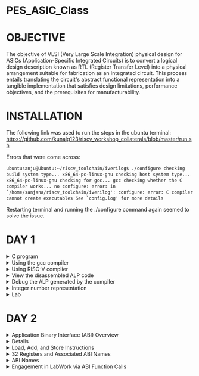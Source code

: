 # PES_ASIC_Class
# OBJECTIVE

The objective of VLSI (Very Large Scale Integration) physical design for ASICs (Application-Specific Integrated Circuits) is to convert a logical design description known as RTL (Register Transfer Level) into a physical arrangement suitable for fabrication as an integrated circuit. This process entails translating the circuit's abstract functional representation into a tangible implementation that satisfies design limitations, performance objectives, and the prerequisites for manufacturability.

# INSTALLATION

The following link was used to run the steps in the ubuntu terminal: https://github.com/kunalg123/riscv_workshop_collaterals/blob/master/run.sh

Errors that were come across:

```
ubuntusanju@Ubuntu:~/riscv_toolchain/iverilog$ ./configure checking build system type... x86_64-pc-linux-gnu checking host system type... x86_64-pc-linux-gnu checking for gcc... gcc checking whether the C compiler works... no configure: error: in `/home/sanjana/riscv_toolchain/iverilog': configure: error: C compiler cannot create executables See `config.log' for more details
```

Restarting terminal and running the ./configure command again seemed to solve the issue.

# DAY 1
<details>
<summary> C program </summary>
<br>
Program to find the sum from 1 to n numbers

```
#include<stdio.h>
int main()
{
	int i, sum=0, n=35;
	for (i=1;i<=n; ++i) {
	sum +=i;
	}
	printf("Sum of numbers from 1 to %d is %d \n",n,sum);
	return 0;
}

```
</details>

<details> 
<summary> Using the gcc compiler </summary> 

Initially the command ```leafpad sum1ton.c ``` was used to write the program in the editor leafpad. 
Compiling and running the program with 

```
gcc sum1ton.c
./a.out
```

The following result was obtained:

![image](https://github.com/sanjanaharish18/ASIC/blob/main/Screenshot%20from%202023-08-29%2014-12-25.png)

 </details>
<details>
<summary> Using RISC-V complier </summary>

``` riscv64-unknown-elf-gcc -O1 -march=rv64i -mabi=lp64 -o sum1ton.o sum1ton.c ``` command was used to compile using riscv compiler.
Initially it threw an error 

![image](https://github.com/sanjanaharish18/ASIC/blob/main/Screenshot%20from%202023-08-29%2014-49-00.png?raw=true)

Adding the following commands and restarting terminal solved the error

``` 
export PATH=~/riscv_toolchain/riscv64-unknown-elf-gcc-8.3.0-2019.08.0-x86_64-linux-ubuntu14/bin:$PATH
export PATH=~/riscv_toolchain/riscv64-unknown-elf-gcc-8.3.0-2019.08.0-x86_64-linux-ubuntu14/riscv64-unknown-elf/bin:$PATH
```

![image](https://github.com/sanjanaharish18/ASIC/blob/main/Screenshot%20from%202023-08-29%2014-49-00.png?raw=true)

```-O<number>``` : level of optimisation required

```-mabi``` : specifies the ABI (Application Binary Interface) to be used during code generation according to the requirements

```-march``` : specifies target architecture
</details>

<details>
<summary> View the disassembled ALP code </summary>

```riscv64-unkonwn-elf-objdump sum1ton.o```

While viewing the alp code, we need to look at the main section, to do so, we search ```\main``` till the correct section is found, use ```n``` to go further down to other "main". 

Here, since we used -O1 optimisation, the number of instructions are 15.

![image](https://github.com/shreyakotagal/pes_asic_class/assets/117657204/cfab8256-9f33-4fc1-aa03-4c9a6834b3b2)

When we use -Ofast optimisation, we can see that the number of instructions have been reduced to 12.

![image](https://github.com/shreyakotagal/pes_asic_class/assets/117657204/0384dd9c-f7dd-44d2-8c55-26f77a3fc4f)
</details>

<details>
<summary> Debug the ALP generated by the compiler </summary>

```spike -d pk sum1ton.o```

![image](https://github.com/sanjanaharish18/ASIC/blob/main/Screenshot%20from%202023-08-29%2015-09-20.png)
	
</details>

<details> 
<summary> Integer number representation </summary> 
<details> 
<summary> Unsigned Numbers </summary>
Unsigned numbers, also known as non-negative numbers, are numerical values that represent magnitudes without indicating direction or sign.
Range: 0 to 2^(N) - 1.
</details>
<details>
<summary> Signed Numbers </summary>
Signed numbers are numerical values that can represent both positive and negative magnitudes, along with zero.
Range : -(2^(N-1)) to 2^(N-1) - 1.

64 bit Number System For Unsigned Numbers
* RISC-V doubleword can represent 0 to (2^(64) - 1) unsigned numbers or positive numbers
* RISC-V doubleword can represent 0 to (2^(63) - 1)positive & (-1) to (-2^63) negative numbers

![image](https://github.com/shreyakotagal/pes_asic_class/assets/117657204/1ad11856-555a-4d1c-b0fc-4be84b9f8aff)
</details>
</details>

<details>
<summary> Lab </summary> 
	
**Unsigned 64-bit Number**

```
#include <stdio.h>
#include <math.h>

int main()
{
	unsigned long long int max = (unsigned long long int) (pow(2,64) -1);
	unsigned long long int min = (unsigned long long int) (pow(2,64) *(-1));
	printf("lowest number represented by unsigned 64-bit integer is %llu\n",min);
	printf("highest number represented by unsigned 64-bit integer is %llu\n",max);
	return 0;
}

```

![image](https://github.com/sanjanaharish18/ASIC/blob/main/Screenshot%20from%202023-08-29%2015-20-00.png)

**Signed 64-bit Number**

```
#include <stdio.h>
#include <math.h>

int main()
{
	long long int max = (long long int) (pow(2,63) -1);
	long long int min = (long long int) (pow(2,63) *(-1));
	printf("lowest number represented by signed 64-bit integer is %lld\n",min);
	printf("highest number represented by signed 64-bit integer is %lld\n",max);
	return 0;
}
```

![image](https://github.com/sanjanaharish18/ASIC/blob/main/Screenshot%20from%202023-08-29%2015-21-32.png)

</details> 
</details>

# DAY 2

<details> 
<summary> Application Binary Interface (ABI) Overview </summary>

An Application Binary Interface (ABI) constitutes a set of regulations that oversee the arrangement and access of functions, data structures, and system calls within a binary program or library. This framework establishes the fundamental interaction between distinct components of a program or between a program and the operating system. Noteworthy aspects of an ABI encompass:

1. Binary Harmony: ABIs ensure that binary code generated by one compiler or platform can harmonize seamlessly with code produced by another, provided they adhere to the same ABI specifications.

2. Function Calling Protocol: ABIs dictate the protocol for invoking functions, encompassing the sequence and location of arguments and return values, as well as the management of the call stack during function invocations.

3. Register Utilization: ABIs specify which registers are earmarked for specific purposes (e.g., argument passing, return values, temporary storage) and the manner in which they are managed during function calls.

4. Data Arrangement: ABIs outline the arrangement of data structures, such as structs and arrays, in memory, including guidelines for alignment and padding.

5. Exception Handling: They delineate the treatment of exceptions (e.g., hardware or software interrupts), encompassing the transition of control between user code and exception handlers.

6. System Calls: ABIs detail the manner in which programs interact with the operating system via system calls, including the mechanism for passing arguments and retrieving results.

7. Platform Neutrality: ABIs foster compatibility across distinct platforms (e.g., diverse CPU architectures or operating systems) by offering a standardized interface.

8. Dynamic Linking: They address dynamic linking aspects, including the loading and linking of shared libraries (DLLs on Windows or shared objects on Unix-based systems) during runtime.

9. Versioning: Certain ABIs incorporate mechanisms for versioning, enabling future modifications without disrupting compatibility with existing code.

10. Documentation: ABIs are typically documented and published, facilitating developers in crafting code that adheres to the ABI's specifications.

11. Toolchain Support: Compilers and assemblers are designed to produce code in accordance with the ABI, ensuring interoperability among code generated by varied tools.

12. Cross-Platform Development: ABIs hold special significance in cross-platform development, where code must execute on multiple platforms with potentially distinct hardware architectures and operating systems.

13. Security: ABIs may encompass security-related elements, such as safeguards against buffer overflows and stack vulnerabilities.

</details>

<details> 
<summmary> Memory Allocation for Multi-Byte Values </summmary>

Storing a 64-bit number (or any multi-byte value) in memory necessitates awareness of byte order, leading to proper byte arrangement.

Little-Endian: In little-endian format, the least significant byte (LSB) is stored at the lowest memory address, while the most significant byte (MSB) is positioned at the highest memory address.

Big-Endian: Conversely, big-endian format places the most significant byte (MSB) at the lowest memory address, while the least significant byte (LSB) is located at the highest memory address.
</details>
<details> 
<summary> Load, Add, and Store Instructions </summary>

Fundamental operations within computer architecture and assembly programming encompass Load, Add, and Store instructions, serving to manipulate data in memory and registers.

Illustrative Example: ``` ld x8, 16(x23) ```
In this instance:

* ``` ld ``` signifies the load double-word instruction.
* ``` x8 ``` denotes the destination register.
* ``` 16(x23) ``` designates the memory address indicated by register x23 (base address + offset).

![image](https://github.com/shreyakotagal/pes_asic_class/assets/117657204/218b78bb-b5bb-466f-bfca-4ba81e277af8)

Illustrative Example: ``` add x8, x24, x8 ```

![image](https://github.com/shreyakotagal/pes_asic_class/assets/117657204/0eb9fcc4-8f33-4f93-8d6a-7e9f472c2bd4)


Here:

``` add ``` signifies the add instruction.
``` x8 ``` represents the destination register.
``` x24 ``` and ``` x8 ``` are source registers.

</details>
<details> 
<summary> 32 Registers and Associated ABI Names </summary>

The decision regarding the quantity of registers within a processor's architecture, such as the RISC-V RV64 configuration with its 32 general-purpose registers, involves a compromise between several factors. While contemporary processors might feature more registers, augmenting their number could result in larger instructions, consuming additional memory and potentially impeding instruction fetch and decoding.

</details>
<details> 
<summary> ABI Names </summary>

![image](https://github.com/shreyakotagal/pes_asic_class/assets/117657204/552014f8-c279-431f-b9c5-426fa0d97c53)

ABI names for registers furnish a standardized method to indicate the purpose and application of specific registers within a software ecosystem. These designations are pivotal in preserving compatibility, optimizing code generation, and facilitating communication among diverse software components.

</details>
<details> 
<summary> Engagement in LabWork via ABI Function Calls </summary>

![image](https://github.com/shreyakotagal/pes_asic_class/assets/117657204/fad63027-9e84-48fa-918d-bbb31f52a61d)

**C Program** 

custom1to9.c
```

#include <stdio.h>

extern int load(int x, int y);

int main()
{
  int result = 0;
  int count = 9;
  result = load(0x0, count+1);
  printf("Sum of numbers from 1 to 9 is %d\n", result);
}

```

**Assembly File** 

load.s

```
.section .text
.global load
.type load, @function
load:
add a4, a0, zero
add a2, a0, a1
add a3, a0, zero
loop:
add a4, a3, a4
addi a3, a3, 1
blt a3, a2, loop
add a0, a4, zero
ret;
```
![image](https://github.com/sanjanaharish18/ASIC/blob/main/Screenshot%20from%202023-08-29%2015-27-29.png)

# Day 3
## Introduction to Verilog RTL Design and synthesis
	
<details> 
<summary> Introduction to open-source simulator iverilog </summary>
	
Simulator
• RTL design is checked for adherence to the spec by simulating the design
• Simulator is the tool used for simulating the design
	• iverilog is the tool used for this course
Design
• Design is the actual Verilog code or set of Verilog codes which has the intended functionality to meet with the required specifications
TestBench
• TestBench is the setup to apply stimulus (test_vectors) to the design to check its functionality
How simulator works
• Simulator looks for the changes on the input signals
• Upon change to the input the output is evaluated
• If no change to the input, no change to the output
• Simulator is looking for change in the values of input
	
![image](https://github.com/shreyakotagal/pes_asic_class/assets/117657204/90f17c32-d553-4df6-b945-ce28f062b14d)
	
![image](https://github.com/shreyakotagal/pes_asic_class/assets/117657204/e401958a-daae-4611-9328-0d2a0cf6249f)

</details>

<details>
<summary> Labs using iverilog and gtkwave </summary>
using the command  ' git clone ' which cloned library files like standard cell library, primitives which are used for synthesis and few verilog codes for practice.

![image](https://github.com/shreyakotagal/pes_asic_class/assets/117657204/ec4a32ce-2dfd-4ca7-a98c-8daf41299d15)

exploring the verilog_files file,

![image](https://github.com/shreyakotagal/pes_asic_class/assets/117657204/af13a337-2c14-4c8a-905e-44e2426157a7)

![image](https://github.com/shreyakotagal/pes_asic_class/assets/117657204/a3d0869a-c4b8-4d91-94c5-41dc7a718caa)

![image](https://github.com/shreyakotagal/pes_asic_class/assets/117657204/b3155472-7553-4123-b951-a9831ffa5c3e)


</details>

<details>
<summary> Introduction to Yosys and Logic synthesis </summary>
	
Synthesizer

• It is a tool used for converting RTL design code to netlist.

• Here, the synthesizer used is Yosys.

Yosys

• It is an open-source framework for Verilog RTL synthesis and formal verification.

• Yosys provides a collection of tools and algorithms that enable designers to transform high-level RTL (Register Transfer Level) descriptions of digital circuits into optimized gate-level representations suitable for physical implementation on hardware.

![image](https://github.com/shreyakotagal/pes_asic_class/assets/117657204/40e59198-1f35-43ea-b171-d7c4d8be52f9)


• Design and .lib files are fed to the synthesizer to get a netlist file.

• Netlist is the representation of the design in the form of standard cells in the .lib

Commands used to perform different opertions:

* read_verilog to read the design
* read_liberty to read the .lib file
* write_verilog to write out the netlist file
To verify the synthesis

![image](https://github.com/shreyakotagal/pes_asic_class/assets/117657204/623017a3-c5d8-4441-889c-c5bc25e8e6b5)

* Netlist along with the tesbench is fed to the iverilog simulator.
* The vcd file generated is fed to the gtkwave simulator.
* The output on the simulator must be same as the output observed during RTL simulation.
* Same RTL testbench can be used as the primary inputs and primary outputs remain same between the RTL design and synthesised netlist.

Logic Synthesis

* Logic synthesis is a process in digital design that transforms a high-level hardware description of a digital circuit, typically in a hardware description language (HDL) like Verilog or VHDL, into a lower-level representation composed of logic gates and flip-flops.
* The goal of logic synthesis is to optimize the design for various criteria such as performance, area, power consumption, and timing.

.lib

* It is a collection of logical modules like And, Or, Not etc.
* It has different flavors of same gate like 2 input AND gate, 3 input AND gate etc with different performace speed.

Why fast and slow version of same gate?
* Fast and slow versions of gates are essential in digital circuit design to balance between clock frequency and timing constraints.
* Fast gates have shorter propagation delays and are used to reduce setup and hold time violations, allowing for higher clock frequencies.
* Slow gates, with longer delays, can be used to intentionally slow down critical paths or address timing issues.
* The Tclk formula helps calculate the maximum clock frequency while considering these factors.

Tclk formula: 
![image](https://github.com/shreyakotagal/pes_asic_class/assets/117657204/99c06308-bea9-4d7b-94b2-f54527ec0acf)

* t_setup: The setup time is the minimum time before the clock edge when the input data must be stable.
* t_hold: The hold time is the minimum time after the clock edge during which the input data must remain stable.
* t_propagation: This term represents the propagation delay of the logic gates in the critical path.
* Tcq: This term represents the clock-to-q delay of the flip-flops or registers used in the design. It's often a fixed value based on the chosen flip-flop technology.
</details>
<details> 
<summary> Labs using Yosys and Sky130 PDKs </summary>

* Open verilog_files and invoke yosys 
* Read library: ```  read_liberty -lib ../lib/sky130_fd_sc_hd__tt_025C_1v80.lib  ```
* Read design: ``` read_verilog good_mux.v ```
* Synthesis: ``` synth -top good_mux ```
* Generate netlist: ``` abc -liberty ../lib/sky130_fd_sc_hd__tt_025C_1v80.lib ```

![image](https://github.com/shreyakotagal/pes_asic_class/assets/117657204/fb50cbf8-8e9b-4187-8696-de79c88441d7)

![image](https://github.com/shreyakotagal/pes_asic_class/assets/117657204/f15b751f-58ce-4c63-a86e-6b67c45a052f)

![image](https://github.com/shreyakotagal/pes_asic_class/assets/117657204/bb13875c-5e10-4fc5-9e04-6b83a00c58db)

* Logic realized: ``` show ```
  
![image](https://github.com/shreyakotagal/pes_asic_class/assets/117657204/f938ff9c-974b-4963-8893-de4aec79bad2)

*  netlist: ``` write_verilog -noattr good_mux_netlist.v```  ``` !gvim good_mux_netlist.v ```

![image](https://github.com/shreyakotagal/pes_asic_class/assets/117657204/12cf0b32-eb8a-4514-8d74-c35103def5e8)

</details>
